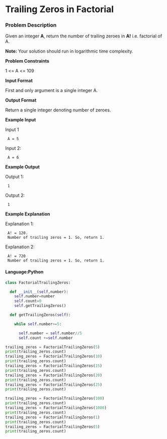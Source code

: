 # Trailing Zeros in Factorial

### **Problem Description**

Given an integer **A**, return the number of trailing zeroes in **A!** i.e. factorial of A.

**Note:** Your solution should run in logarithmic time complexity.

**Problem Constraints**

1 <= A <= 109

**Input Format**

First and only argument is a single integer A.

**Output Format**

Return a single integer denoting number of zeroes.

**Example Input**

Input 1

```
 A = 5
```

Input 2:

```
 A = 6
```

**Example Output**

Output 1:

```
 1
```

Output 2:

```
 1
```

**Example Explanation**

Explanation 1:

```
 A! = 120.
 Number of trailing zeros = 1. So, return 1.
```

Explanation 2:

```
 A! = 720 
 Number of trailing zeros = 1. So, return 1.
```

#### Language:Python

```python
class FactorialTrailingZeros:

  def __init__(self,number):
    self.number=number
    self.count=0
    self.getTrailingZeros()

  def getTrailingZeros(self):

    while self.number>=5:

      self.number = self.number//5
      self.count +=self.number

trailing_zeros = FactorialTrailingZeros(5)
print(trailing_zeros.count)
trailing_zeros = FactorialTrailingZeros(10)
print(trailing_zeros.count)
trailing_zeros = FactorialTrailingZeros(15)
print(trailing_zeros.count)
trailing_zeros = FactorialTrailingZeros(20)
print(trailing_zeros.count)
trailing_zeros = FactorialTrailingZeros(25)
print(trailing_zeros.count)

trailing_zeros = FactorialTrailingZeros(100)
print(trailing_zeros.count)
trailing_zeros = FactorialTrailingZeros(1000)
print(trailing_zeros.count)
trailing_zeros = FactorialTrailingZeros(1)
print(trailing_zeros.count)
trailing_zeros = FactorialTrailingZeros(5)
print(trailing_zeros.count)
```

